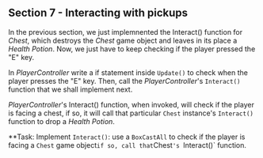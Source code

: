 ## Section 7 - Interacting with pickups

In the previous section, we just implemnented the Interact() function for *Chest*, which destroys the *Chest* game object and leaves in its place a *Health Potion*. Now, we just have to keep checking if the player pressed the "E" key. 

In *PlayerController* write a if statement inside `Update()` to check when the player presses the "E" key. Then, call the *PlayerController*'s `Interact()` function that we shall implement next.

*PlayerController*'s Interact() function, when invoked, will check if the player is facing a chest, if so, it will call that particular `Chest` instance's `Interact()` function to drop a *Health Potion*.

**Task: Implement `Interact()`: use a `BoxCastAll` to check if the player is facing a `Chest` game object` if so, call that `Chest`'s `Interact()` function.

